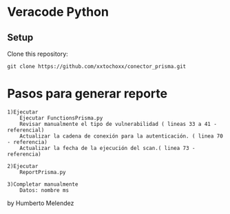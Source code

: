# Veracode Python 

## Setup

Clone this repository:

    git clone https://github.com/xxtochoxx/conector_prisma.git

# Pasos para generar reporte
    1)Ejecutar 
        Ejecutar FunctionsPrisma.py
        Revisar manualmente el tipo de vulnerabilidad ( lineas 33 a 41 - referencial)
        Actualizar la cadena de conexión para la autenticación. ( linea 70 - referencia)
        Actualizar la fecha de la ejecución del scan.( linea 73 - referencia)

    2)Ejecutar
        ReportPrisma.py

    3)Completar manualmente 
        Datos: nombre ms

by Humberto Melendez
